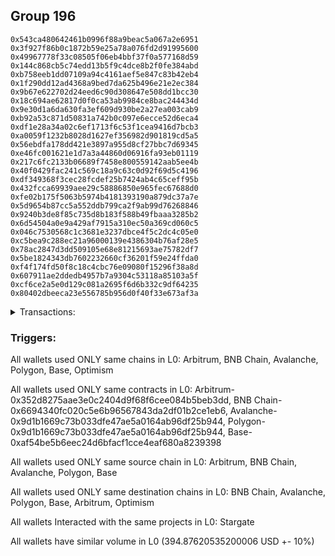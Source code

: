 ## Group 196

```0x20959270bf19924056c89d1e1428204678429519
0x543ca480642461b0996f88a9beac5a067a2e6951
0x3f927f86b0c1872b59e25a78a076fd2d91995600
0x49967778f33c08505f06eb4bbf37f0a577168d59
0x144c868cb5c74edd13b5f9c4dce8b2f0fe384abd
0xb758eeb1dd07109a94c4161aef5e847c83b42eb4
0x1f290dd12ad4368a9bed7da625b496e21e2ec384
0x9b67e622702d24eed6c90d308647e508dd1bcc30
0x18c694ae62817d0f0ca53ab9984ce8bac244434d
0x9e30d1a6da630fa3ef609d930be2a27ea003cab9
0xb92a53c871d50831a742b0c097e6ecce52d6eca4
0xdf1e28a34a02c6ef1713f6c53f1cea9416d7bcb3
0xa0059f1232b8028d1627ef356982d901819cd5a5
0x56ebdfa178dd421e3897a955d8cf27bbc7d69345
0xe46fc001621e1d7a3a44860d06916fa93eb01119
0x217c6fc2133b06689f7458e800559142aab5ee4b
0x40f0429fac241c569c18a9c63c0d92f69d5c4196
0xdf349368f3cec28fcdef25b7424ab4c65ceff95b
0x432fcca69939aee29c58886850e965fec67688d0
0xfe02b175f5063b5974b4181393190a879dc37a7e
0x5d9654b87cc5a552ddb799ca2f9ab99d76268846
0x9240b3de8f85c735d8b183f588b49fbaaa3285b2
0x6d54504a0e9a429af7915a310ec50a369cd060c5
0x046c7530568c1c3681e3237dbce4f5c2dc4c05e0
0xc5bea9c288ec21a96000139e4386304b76af28e5
0x78ac2847d3dd509105e68e81215693ae75782df7
0x5be1824343db7602232660cf36201f59e24ffda0
0xf4f174fd50f8c18c4cbc76e09080f15296f38a8d
0x607911ae2ddedb4957b7a9304c53118a85103a5f
0xcf6ce2a5e0d129c081a2695f6d6b332c9df64235
0x80402dbeeca23e556785b956d0f40f33e673af3a
```
<details>
<summary>Transactions:</summary>

Hashes: 

Wallet: 0x20959270bf19924056c89d1e1428204678429519

       Hash: 0x45e07bdca6c94c08bd2a24b1b9b46ef0313ab8a25df427a1ccbaefadfddc058b
         - source chain: Arbitrum
         - destination chain: BNB Chain
         - project: Stargate
         - contract: 0x352d8275aae3e0c2404d9f68f6cee084b5beb3dd
         - value USD: 66.677303016
       Hash: 0x7dea894ec92045a6f2e52605513b29a4fbbdb0556f3fd58ff933a1c52015e3d8
         - source chain: BNB Chain
         - destination chain: Avalanche
         - project: Stargate
         - contract: 0x6694340fc020c5e6b96567843da2df01b2ce1eb6
         - value USD: 64.27134703
       Hash: 0x312ca8b2d21ecb3bbb4511e415d0a238d57f06d7f6033922b9b97dbb483cd818
         - source chain: Avalanche
         - destination chain: Polygon
         - project: Stargate
         - contract: 0x9d1b1669c73b033dfe47ae5a0164ab96df25b944
         - value USD: 62.570479688
       Hash: 0x59f751c3081bb8d230c34647581d620568555f6fc0c709508ec6885d0fd39d17
         - source chain: Polygon
         - destination chain: Base
         - project: Stargate
         - contract: 0x9d1b1669c73b033dfe47ae5a0164ab96df25b944
         - value USD: 61.832329717
       Hash: 0xa11a3f313c150d797df4737e99a83dd3720ca6a2f8e4d59401c4e9ca794a0c53
         - source chain: Base
         - destination chain: Arbitrum
         - project: Stargate
         - contract: 0xaf54be5b6eec24d6bfacf1cce4eaf680a8239398
         - value USD: 69.770819465
       Hash: 0xb1440bcc35ab90ae8358f2aa52acaa568e7962cbd06ccb7503a6cedfecc205d9
         - source chain: Arbitrum
         - destination chain: Optimism
         - project: Stargate
         - contract: 0x352d8275aae3e0c2404d9f68f6cee084b5beb3dd
         - value USD: 69.753926436
Wallet: 0x543ca480642461b0996f88a9beac5a067a2e6951

       Hash:0xecf0bc674bef3a7d1cf47126bc2e36ba6c1147a5da9ebd8bdb12c355eb4b350f
         - source chain: Arbitrum
         - destination chain: BNB Chain
         - project: Stargate
         - contract: 0x352d8275aae3e0c2404d9f68f6cee084b5beb3dd
         - value USD: 67.024874337
       Hash:0xc20cffbd2170a9fff1ab043f33cb331279a17e5aa33320db7da8ea593f23d9b8
         - source chain: BNB Chain
         - destination chain: Avalanche
         - project: Stargate
         - contract: 0x6694340fc020c5e6b96567843da2df01b2ce1eb6
         - value USD: 64.582031751
       Hash:0x2a04f9c414a007d9134a760be515100e0c848acd2e5566a7df34bd3bc4d25256
         - source chain: Avalanche
         - destination chain: Polygon
         - project: Stargate
         - contract: 0x9d1b1669c73b033dfe47ae5a0164ab96df25b944
         - value USD: 62.952369825
       Hash:0xcb1dc94939da28024613dae8202450dfabc793bce23920b6f1e08fd1f768483e
         - source chain: Polygon
         - destination chain: Base
         - project: Stargate
         - contract: 0x9d1b1669c73b033dfe47ae5a0164ab96df25b944
         - value USD: 61.992284411
       Hash:0xc6f2b16f697e7e355e9719b6ac581c49b70e7f1d751da7dc3f312899f406e810
         - source chain: Base
         - destination chain: Arbitrum
         - project: Stargate
         - contract: 0xaf54be5b6eec24d6bfacf1cce4eaf680a8239398
         - value USD: 67.339226751
       Hash:0x94165d79d1e2a6573d65b4bc48b17bd77188caac935004f63ed509a0b87cb749
         - source chain: Arbitrum
         - destination chain: Optimism
         - project: Stargate
         - contract: 0x352d8275aae3e0c2404d9f68f6cee084b5beb3dd
         - value USD: 67.762598411
Wallet: 0x3f927f86b0c1872b59e25a78a076fd2d91995600

       Hash:0x729a6690497c0fe3a2be8f2567c58514be8182a270a8971b474a622c33761d96
         - source chain: Arbitrum
         - destination chain: BNB Chain
         - project: Stargate
         - contract: 0x352d8275aae3e0c2404d9f68f6cee084b5beb3dd
         - value USD: 65.611904817
       Hash:0x6891c45a78ae7ed3631e678dba33d4b99e7cfc68874ef3a82c1ebe733aa657ff
         - source chain: BNB Chain
         - destination chain: Avalanche
         - project: Stargate
         - contract: 0x6694340fc020c5e6b96567843da2df01b2ce1eb6
         - value USD: 63.062765751
       Hash:0x9a3bc5f38fc8d004935efe264b0e0d6673cdfe3be1651e54749bde5763d18ab1
         - source chain: Avalanche
         - destination chain: Polygon
         - project: Stargate
         - contract: 0x9d1b1669c73b033dfe47ae5a0164ab96df25b944
         - value USD: 61.301546471
       Hash:0x5d99befdca7fb0001a96f0ab54562cd6a34df1e46b2849bd486daca842a3c397
         - source chain: Polygon
         - destination chain: Base
         - project: Stargate
         - contract: 0x9d1b1669c73b033dfe47ae5a0164ab96df25b944
         - value USD: 60.382529469
       Hash:0x8ff181e789244dab64e9714f66c28e80fc778f6417f66bc6d44229a20e227f6b
         - source chain: Base
         - destination chain: Arbitrum
         - project: Stargate
         - contract: 0xaf54be5b6eec24d6bfacf1cce4eaf680a8239398
         - value USD: 70.31306112
       Hash:0xf2ef5073343ac47b5f7e9e748bc1b56178149952a3187a6b51861c1800191e4b
         - source chain: Arbitrum
         - destination chain: Optimism
         - project: Stargate
         - contract: 0x352d8275aae3e0c2404d9f68f6cee084b5beb3dd
         - value USD: 70.565698482
Wallet: 0x49967778f33c08505f06eb4bbf37f0a577168d59

       Hash:0xcf31887bb0e339a0be3a7b09d8837a33cbd132f8f2255230510a4b38fc5533de
         - source chain: Arbitrum
         - destination chain: BNB Chain
         - project: Stargate
         - contract: 0x352d8275aae3e0c2404d9f68f6cee084b5beb3dd
         - value USD: 64.430267908
       Hash:0x643773d62c04b24e86fe40d7cd71c2818332e54b0e271025cf4a999e87fb8603
         - source chain: BNB Chain
         - destination chain: Avalanche
         - project: Stargate
         - contract: 0x6694340fc020c5e6b96567843da2df01b2ce1eb6
         - value USD: 61.983396926
       Hash:0x5874a53364883739c67116e51054886c7168f656218bae36cdf019aedf733e60
         - source chain: Avalanche
         - destination chain: Polygon
         - project: Stargate
         - contract: 0x9d1b1669c73b033dfe47ae5a0164ab96df25b944
         - value USD: 60.275046635
       Hash:0x70186788cb581b91f69856c387bd84b4269887810cb1bcccf91a229b34ebae3e
         - source chain: Polygon
         - destination chain: Base
         - project: Stargate
         - contract: 0x9d1b1669c73b033dfe47ae5a0164ab96df25b944
         - value USD: 59.337321918
       Hash:0x7a36e6c7aae22372ed4f43c71a8fee4c20929a307dc53fe24cbf9c9399a8c368
         - source chain: Base
         - destination chain: Arbitrum
         - project: Stargate
         - contract: 0xaf54be5b6eec24d6bfacf1cce4eaf680a8239398
         - value USD: 64.466003075
       Hash:0x9f509b4069e26248b60fbaf1c17b07ae1b7d06e42850a949de5f535655c91a6c
         - source chain: Arbitrum
         - destination chain: Optimism
         - project: Stargate
         - contract: 0x352d8275aae3e0c2404d9f68f6cee084b5beb3dd
         - value USD: 64.451360624
Wallet: 0x144c868cb5c74edd13b5f9c4dce8b2f0fe384abd

       Hash:0x678bfe3f884171fb1957f3a6cf40f05b07e076d16b2a07867dda0050884c8509
         - source chain: Arbitrum
         - destination chain: BNB Chain
         - project: Stargate
         - contract: 0x352d8275aae3e0c2404d9f68f6cee084b5beb3dd
         - value USD: 68.060166532
       Hash:0xb9d8e66ca71c89e3f168618b27d3dd0516dae644b6740c7033601cef715f75ad
         - source chain: BNB Chain
         - destination chain: Avalanche
         - project: Stargate
         - contract: 0x6694340fc020c5e6b96567843da2df01b2ce1eb6
         - value USD: 65.566611828
       Hash:0xe47c7e0a1cda2885c2f97ddc1ca2f10a6ed16db433eaa0881f2d68afed24b8a6
         - source chain: Avalanche
         - destination chain: Polygon
         - project: Stargate
         - contract: 0x9d1b1669c73b033dfe47ae5a0164ab96df25b944
         - value USD: 63.993203964
       Hash:0xf41b5c7fed54647abf678f55fc28ca899da86fdd4f1c92a585c904e765a3c0f3
         - source chain: Polygon
         - destination chain: Base
         - project: Stargate
         - contract: 0x9d1b1669c73b033dfe47ae5a0164ab96df25b944
         - value USD: 63.04379058
       Hash:0x276e69680fccd23b1153ad8c5a907a68a6eb7680c5c49f92dee1c8f1074542f7
         - source chain: Base
         - destination chain: Arbitrum
         - project: Stargate
         - contract: 0xaf54be5b6eec24d6bfacf1cce4eaf680a8239398
         - value USD: 71.476365969
       Hash:0x00a66ef6532fca444a6c0f7a06ba4a8b997bfdc4b95089f204afca768b70532c
         - source chain: Arbitrum
         - destination chain: Optimism
         - project: Stargate
         - contract: 0x352d8275aae3e0c2404d9f68f6cee084b5beb3dd
         - value USD: 71.793806737
Wallet: 0xb758eeb1dd07109a94c4161aef5e847c83b42eb4

       Hash:0xe8e84a0982bf86722b6dc81812ecf5be24d218788ec4a8d26ab2a0f75bbd7a7b
         - source chain: Arbitrum
         - destination chain: BNB Chain
         - project: Stargate
         - contract: 0x352d8275aae3e0c2404d9f68f6cee084b5beb3dd
         - value USD: 64.849226382
       Hash:0x89186f998230545a08a8ee99ef5e876ff5ae098a6f116e5a9ce5d3e1e09141b6
         - source chain: BNB Chain
         - destination chain: Avalanche
         - project: Stargate
         - contract: 0x6694340fc020c5e6b96567843da2df01b2ce1eb6
         - value USD: 62.317630024
       Hash:0x3b825d6024d736746381264cb7a556b70457d374644cdc9356b4a6f09a9e2fcc
         - source chain: Avalanche
         - destination chain: Polygon
         - project: Stargate
         - contract: 0x9d1b1669c73b033dfe47ae5a0164ab96df25b944
         - value USD: 60.816952661
       Hash:0x1ca2beb79b8efd08cf08dae56b4a4fef0b65b022d62ea5a5081facf2cd7a81c2
         - source chain: Polygon
         - destination chain: Base
         - project: Stargate
         - contract: 0x9d1b1669c73b033dfe47ae5a0164ab96df25b944
         - value USD: 59.817398021
       Hash:0xb9d03bf7550931d9d06d235cce3ff15a787d5e3a77662dc60e7356e92d026da9
         - source chain: Base
         - destination chain: Arbitrum
         - project: Stargate
         - contract: 0xaf54be5b6eec24d6bfacf1cce4eaf680a8239398
         - value USD: 70.462515679
       Hash:0x4797da79ee0328a209dc06a7548b256eb44aef49a6a86b8c606d514d60ccd88e
         - source chain: Arbitrum
         - destination chain: Optimism
         - project: Stargate
         - contract: 0x352d8275aae3e0c2404d9f68f6cee084b5beb3dd
         - value USD: 70.571915198
Wallet: 0x1f290dd12ad4368a9bed7da625b496e21e2ec384

       Hash:0x51efd0c7ded9fe4f4d37205ecd62ecf89042169b1c5a814f38071582ce48f77d
         - source chain: Arbitrum
         - destination chain: BNB Chain
         - project: Stargate
         - contract: 0x352d8275aae3e0c2404d9f68f6cee084b5beb3dd
         - value USD: 67.394112063
       Hash:0xc773935b384e297a0ac3c897bffd3c2b14a0f1e582d7eb3cb58764f1dfbe7b42
         - source chain: BNB Chain
         - destination chain: Avalanche
         - project: Stargate
         - contract: 0x6694340fc020c5e6b96567843da2df01b2ce1eb6
         - value USD: 64.865180506
       Hash:0xe8068ea437e62cbece8227eec573c757295937274b73bbeebb787985a71e67a9
         - source chain: Avalanche
         - destination chain: Polygon
         - project: Stargate
         - contract: 0x9d1b1669c73b033dfe47ae5a0164ab96df25b944
         - value USD: 63.39628629
       Hash:0x11eb17a79e1a1f96f8ced976394db7c9827c7a38bfbcfe1f057cdaee0547ddf6
         - source chain: Polygon
         - destination chain: Base
         - project: Stargate
         - contract: 0x9d1b1669c73b033dfe47ae5a0164ab96df25b944
         - value USD: 62.372446711
       Hash:0x3d3dce23e4c6a676037191e787653bccf21b41ea023087b4452f5add1d2c7d18
         - source chain: Base
         - destination chain: Arbitrum
         - project: Stargate
         - contract: 0xaf54be5b6eec24d6bfacf1cce4eaf680a8239398
         - value USD: 64.05265483
       Hash:0x251cb2331216f6bc5e228550a7cd322c2aa5113012ff3babf5c7ffd548667893
         - source chain: Arbitrum
         - destination chain: Optimism
         - project: Stargate
         - contract: 0x352d8275aae3e0c2404d9f68f6cee084b5beb3dd
         - value USD: 63.935350666
Wallet: 0x9b67e622702d24eed6c90d308647e508dd1bcc30

       Hash:0x15820893216e22cd23f001373fa8044897840bfa11fb82255f1f13935d58a9c3
         - source chain: Arbitrum
         - destination chain: BNB Chain
         - project: Stargate
         - contract: 0x352d8275aae3e0c2404d9f68f6cee084b5beb3dd
         - value USD: 65.130319735
       Hash:0x732c54825e5afcbc2384967349682adb90104cb47d412bb7c29b5e7ce55d11b0
         - source chain: BNB Chain
         - destination chain: Avalanche
         - project: Stargate
         - contract: 0x6694340fc020c5e6b96567843da2df01b2ce1eb6
         - value USD: 62.644312115
       Hash:0xb339943f72132450e09c1a394fa16b3f7e4e0c2ae95552b9f520c2c9e5cee267
         - source chain: Avalanche
         - destination chain: Polygon
         - project: Stargate
         - contract: 0x9d1b1669c73b033dfe47ae5a0164ab96df25b944
         - value USD: 60.896196749
       Hash:0xd8980a4c3b2ac162e0cb098d1d5d07bdd470127dd22c88cef4494f892f1a8ab3
         - source chain: Polygon
         - destination chain: Base
         - project: Stargate
         - contract: 0x9d1b1669c73b033dfe47ae5a0164ab96df25b944
         - value USD: 59.911287233
       Hash:0xac281ebbb588f3a55484a1d80c06e0f55aed638dcca7c677e73d3aa99771b9b2
         - source chain: Base
         - destination chain: Arbitrum
         - project: Stargate
         - contract: 0xaf54be5b6eec24d6bfacf1cce4eaf680a8239398
         - value USD: 71.575520008
       Hash:0xf1e342136cde0e4146d6d350934e172025a0e30396a5e3bd15835de0d505197f
         - source chain: Arbitrum
         - destination chain: Optimism
         - project: Stargate
         - contract: 0x352d8275aae3e0c2404d9f68f6cee084b5beb3dd
         - value USD: 71.348764154
Wallet: 0x18c694ae62817d0f0ca53ab9984ce8bac244434d

       Hash:0xb13599dbfa173ba3f5a216c2d2743475dd7d5f40642c88a9afe1449641c26f77
         - source chain: Arbitrum
         - destination chain: BNB Chain
         - project: Stargate
         - contract: 0x352d8275aae3e0c2404d9f68f6cee084b5beb3dd
         - value USD: 64.640968942
       Hash:0xe85c318151af6ee067a687dbc6f7d566c6f11814773c68ee4a03f9d46f1fcf3b
         - source chain: BNB Chain
         - destination chain: Avalanche
         - project: Stargate
         - contract: 0x6694340fc020c5e6b96567843da2df01b2ce1eb6
         - value USD: 62.113717823
       Hash:0x240d54df172eeb5c50fe8c73072b807c1c84047190e9f93c39ff2d3809132cff
         - source chain: Avalanche
         - destination chain: Polygon
         - project: Stargate
         - contract: 0x9d1b1669c73b033dfe47ae5a0164ab96df25b944
         - value USD: 60.419155517
       Hash:0xb12344c376b42ea52125908c7b37c84d4a58e892e9f6645b566151c78aa614af
         - source chain: Polygon
         - destination chain: Base
         - project: Stargate
         - contract: 0x9d1b1669c73b033dfe47ae5a0164ab96df25b944
         - value USD: 59.453239291
       Hash:0x8336d0747aa5b5afd1dda998e084350b6cf98d83da0efdde9fa3abd8ab7c86a5
         - source chain: Base
         - destination chain: Arbitrum
         - project: Stargate
         - contract: 0xaf54be5b6eec24d6bfacf1cce4eaf680a8239398
         - value USD: 70.714662013
       Hash:0x93c4d99dfcc17c2425501866a44aae60a89f688893ecd7f7d8120a422e94e19d
         - source chain: Arbitrum
         - destination chain: Optimism
         - project: Stargate
         - contract: 0x352d8275aae3e0c2404d9f68f6cee084b5beb3dd
         - value USD: 70.870985867
Wallet: 0x9e30d1a6da630fa3ef609d930be2a27ea003cab9

       Hash:0xc7012d4f85ad9307a59320e142bdede91c971fbce1de4f6566b2de864ae7deb3
         - source chain: Arbitrum
         - destination chain: BNB Chain
         - project: Stargate
         - contract: 0x352d8275aae3e0c2404d9f68f6cee084b5beb3dd
         - value USD: 66.760223255
       Hash:0xe6898927dbcabbe16b22b37cde03c590200b837d9e96890c09bf2f97e8bddf47
         - source chain: BNB Chain
         - destination chain: Avalanche
         - project: Stargate
         - contract: 0x6694340fc020c5e6b96567843da2df01b2ce1eb6
         - value USD: 64.232070389
       Hash:0x5cc405ccab14b96af324aec350a882c405427325cfe9c06153918d65c83dea36
         - source chain: Avalanche
         - destination chain: Polygon
         - project: Stargate
         - contract: 0x9d1b1669c73b033dfe47ae5a0164ab96df25b944
         - value USD: 62.470911424
       Hash:0xe3a95fcb4a8043d71c74d46f7c2661bc354861d6d643338daf6f4a81406950a9
         - source chain: Polygon
         - destination chain: Base
         - project: Stargate
         - contract: 0x9d1b1669c73b033dfe47ae5a0164ab96df25b944
         - value USD: 61.528678924
       Hash:0xbd21428cac4e9907d61b0d923d2eece431af3c0935d19095ae55cae49c4b6f41
         - source chain: Base
         - destination chain: Arbitrum
         - project: Stargate
         - contract: 0xaf54be5b6eec24d6bfacf1cce4eaf680a8239398
         - value USD: 70.770923175
       Hash:0xf76c0b4796096dd99fce0fa3ba908e41794128191e878cba54624ece065a0331
         - source chain: Arbitrum
         - destination chain: Optimism
         - project: Stargate
         - contract: 0x352d8275aae3e0c2404d9f68f6cee084b5beb3dd
         - value USD: 70.878246337
Wallet: 0xb92a53c871d50831a742b0c097e6ecce52d6eca4

       Hash:0xfdffbd8903828b0fde76194df76e213253ad542841d60a532a43e95f1456975e
         - source chain: Arbitrum
         - destination chain: BNB Chain
         - project: Stargate
         - contract: 0x352d8275aae3e0c2404d9f68f6cee084b5beb3dd
         - value USD: 66.483692145
       Hash:0x47a716f75d3a736436c95ddd02a83eb83e05de6cc62a22fdbcf80896009f9224
         - source chain: BNB Chain
         - destination chain: Avalanche
         - project: Stargate
         - contract: 0x6694340fc020c5e6b96567843da2df01b2ce1eb6
         - value USD: 63.884248881
       Hash:0x4eedeb43a11c82aef1426b8b967835ace9aa36330d44390a89767db73bd11fe2
         - source chain: Avalanche
         - destination chain: Polygon
         - project: Stargate
         - contract: 0x9d1b1669c73b033dfe47ae5a0164ab96df25b944
         - value USD: 62.134329761
       Hash:0xc940390951a1590770927d9e1cb6a007920f533f9bc6430bfc9975316be33bf2
         - source chain: Polygon
         - destination chain: Base
         - project: Stargate
         - contract: 0x9d1b1669c73b033dfe47ae5a0164ab96df25b944
         - value USD: 61.170710802
       Hash:0xb93ccf7047bfe1154a6385b2fe75138d8f73e9e385a3aba9306eea759de22c4f
         - source chain: Base
         - destination chain: Arbitrum
         - project: Stargate
         - contract: 0xaf54be5b6eec24d6bfacf1cce4eaf680a8239398
         - value USD: 67.022208604
       Hash:0xed659442790934678a84103ac06e6aa2fbd40536ce914945af78abd202e1b83d
         - source chain: Arbitrum
         - destination chain: Optimism
         - project: Stargate
         - contract: 0x352d8275aae3e0c2404d9f68f6cee084b5beb3dd
         - value USD: 66.858275293
Wallet: 0xdf1e28a34a02c6ef1713f6c53f1cea9416d7bcb3

       Hash:0x19e5962063286e345fe75eb1d775d3c311907e443257c6d0a53cf75d7c842ff8
         - source chain: Arbitrum
         - destination chain: BNB Chain
         - project: Stargate
         - contract: 0x352d8275aae3e0c2404d9f68f6cee084b5beb3dd
         - value USD: 66.842532596
       Hash:0x49dd82086cbc5f5bb4846840d29d62add418b958b00510e849d10aa591d6da41
         - source chain: BNB Chain
         - destination chain: Avalanche
         - project: Stargate
         - contract: 0x6694340fc020c5e6b96567843da2df01b2ce1eb6
         - value USD: 64.279025088
       Hash:0xeafb3166d46048ba93b3dbda728429b087bc4c2f503f172e706ef451c3560036
         - source chain: Avalanche
         - destination chain: Polygon
         - project: Stargate
         - contract: 0x9d1b1669c73b033dfe47ae5a0164ab96df25b944
         - value USD: 62.464808573
       Hash:0xed5a2482cdfcd867a60ad284d5df8c51f27478106b6047b619f5e2fbfb8212b8
         - source chain: Polygon
         - destination chain: Base
         - project: Stargate
         - contract: 0x9d1b1669c73b033dfe47ae5a0164ab96df25b944
         - value USD: 61.547970817
       Hash:0x3d2cd14eddf0664b6a8bfeeb73270179eef354f451b385b1ed4a352931b73d0e
         - source chain: Base
         - destination chain: Arbitrum
         - project: Stargate
         - contract: 0xaf54be5b6eec24d6bfacf1cce4eaf680a8239398
         - value USD: 68.703363154
       Hash:0xd022aaf38e34f2d00ab036d9b250930dd47fc32ea79eb1d22de09055c9b4c6e5
         - source chain: Arbitrum
         - destination chain: Optimism
         - project: Stargate
         - contract: 0x352d8275aae3e0c2404d9f68f6cee084b5beb3dd
         - value USD: 68.739671545
Wallet: 0xa0059f1232b8028d1627ef356982d901819cd5a5

       Hash:0xa9aba8e594c018d20022376593c13672c36d6ed770739a0a4a968c5e6a961495
         - source chain: Arbitrum
         - destination chain: BNB Chain
         - project: Stargate
         - contract: 0x352d8275aae3e0c2404d9f68f6cee084b5beb3dd
         - value USD: 66.298646853
       Hash:0xcd6a5eeeaa04f30d7c8a618c720691398a0ace005a7a09305305ce8797e6b35c
         - source chain: BNB Chain
         - destination chain: Avalanche
         - project: Stargate
         - contract: 0x6694340fc020c5e6b96567843da2df01b2ce1eb6
         - value USD: 63.762476389
       Hash:0x554a1f94354ffc95bf2a1153db89bd2878ddf626f8c803a6a6c2fc1d86ea166f
         - source chain: Avalanche
         - destination chain: Polygon
         - project: Stargate
         - contract: 0x9d1b1669c73b033dfe47ae5a0164ab96df25b944
         - value USD: 62.451625053
       Hash:0x3e9f63a52020c00745e841c8a0ae059335f8f8b6e08b00a19ad0672e50b4c82b
         - source chain: Polygon
         - destination chain: Base
         - project: Stargate
         - contract: 0x9d1b1669c73b033dfe47ae5a0164ab96df25b944
         - value USD: 61.518585934
       Hash:0x847bb69d17b218c344114e9be7bd56e31ba82ac521c96d70ad0ab96f33a41c08
         - source chain: Base
         - destination chain: Arbitrum
         - project: Stargate
         - contract: 0xaf54be5b6eec24d6bfacf1cce4eaf680a8239398
         - value USD: 72.861196625
       Hash:0xb4fba894f32cf6993dea53f3ffbad2ae7cb0e173e07ebc2d4a57373bbc3ba1a3
         - source chain: Arbitrum
         - destination chain: Optimism
         - project: Stargate
         - contract: 0x352d8275aae3e0c2404d9f68f6cee084b5beb3dd
         - value USD: 73.10366586
Wallet: 0x56ebdfa178dd421e3897a955d8cf27bbc7d69345

       Hash:0x2556c1565052ccf77c75121b287260e9f2c68c879d62511b6b70fa24b84c37dc
         - source chain: Arbitrum
         - destination chain: BNB Chain
         - project: Stargate
         - contract: 0x352d8275aae3e0c2404d9f68f6cee084b5beb3dd
         - value USD: 62.718748931
       Hash:0x23560c93a434dd3c32516b2cf98bf03605880e947e58293d9932ee2a6a893494
         - source chain: BNB Chain
         - destination chain: Avalanche
         - project: Stargate
         - contract: 0x6694340fc020c5e6b96567843da2df01b2ce1eb6
         - value USD: 60.338722987
       Hash:0x37e68b9639795e5c995c7266f27e02ed8bf4b5b6c5bec245dac74ed3b828d221
         - source chain: Avalanche
         - destination chain: Polygon
         - project: Stargate
         - contract: 0x9d1b1669c73b033dfe47ae5a0164ab96df25b944
         - value USD: 58.397966858
       Hash:0x8493a3e84cf9c785ed28fa1d3a3725f808852238771f277cab2f7f4b882f2a3e
         - source chain: Polygon
         - destination chain: Base
         - project: Stargate
         - contract: 0x9d1b1669c73b033dfe47ae5a0164ab96df25b944
         - value USD: 57.461796899
       Hash:0xdebaff523c785d7737556038c941de67e64e549014def418d8df3d7f8d4aa672
         - source chain: Base
         - destination chain: Arbitrum
         - project: Stargate
         - contract: 0xaf54be5b6eec24d6bfacf1cce4eaf680a8239398
         - value USD: 64.203746753
       Hash:0xfd954c83b269dbc92c90533e418664c9634906d5d415aa954b97732d5450b2e9
         - source chain: Arbitrum
         - destination chain: Optimism
         - project: Stargate
         - contract: 0x352d8275aae3e0c2404d9f68f6cee084b5beb3dd
         - value USD: 64.152090788
Wallet: 0xe46fc001621e1d7a3a44860d06916fa93eb01119

       Hash:0xc0bd2bd4bc1ea620e4cad09090b4afec5c2c333adc82f2c41ae4f9342b770175
         - source chain: Arbitrum
         - destination chain: BNB Chain
         - project: Stargate
         - contract: 0x352d8275aae3e0c2404d9f68f6cee084b5beb3dd
         - value USD: 65.712994041
       Hash:0xc98c85d2b6a079e8574fd64d89d813ce4b0be1ecebc1fddbdbbab1c4415b7c0c
         - source chain: BNB Chain
         - destination chain: Avalanche
         - project: Stargate
         - contract: 0x6694340fc020c5e6b96567843da2df01b2ce1eb6
         - value USD: 63.310057227
       Hash:0xdd623c9afa435ec658acb39d8a51d3218580a95db75adbd78c87a5b846bd0e66
         - source chain: Avalanche
         - destination chain: Polygon
         - project: Stargate
         - contract: 0x9d1b1669c73b033dfe47ae5a0164ab96df25b944
         - value USD: 61.728137197
       Hash:0x5cbb47cc9879cd5b1c14cc5029c8100cd1fe1ae3473c1a63608ce1a375b4983a
         - source chain: Polygon
         - destination chain: Base
         - project: Stargate
         - contract: 0x9d1b1669c73b033dfe47ae5a0164ab96df25b944
         - value USD: 60.665967279
       Hash:0x22ea218df03c452f6619adf1261d43d1d51866820088870cf39bb961d3bd7056
         - source chain: Base
         - destination chain: Arbitrum
         - project: Stargate
         - contract: 0xaf54be5b6eec24d6bfacf1cce4eaf680a8239398
         - value USD: 71.593228245
       Hash:0x69d630357d50db6b8436be84a3a88f85beeae2a9e6f90249660d03c8047e79c7
         - source chain: Arbitrum
         - destination chain: Optimism
         - project: Stargate
         - contract: 0x352d8275aae3e0c2404d9f68f6cee084b5beb3dd
         - value USD: 71.830795648
Wallet: 0x217c6fc2133b06689f7458e800559142aab5ee4b

       Hash:0x8d15725f6b284f86370ad9265e3e24146d9761334b8a2c35c6dba160770ab8a0
         - source chain: Arbitrum
         - destination chain: BNB Chain
         - project: Stargate
         - contract: 0x352d8275aae3e0c2404d9f68f6cee084b5beb3dd
         - value USD: 62.533184725
       Hash:0x2d90ba5d3ab8768b0773f55c4743802141fc92907f35b65db3829ad81ccd1b72
         - source chain: BNB Chain
         - destination chain: Avalanche
         - project: Stargate
         - contract: 0x6694340fc020c5e6b96567843da2df01b2ce1eb6
         - value USD: 60.147156702
       Hash:0x9decea9a88cb68ae90ab05d94fefb8fce09af927e8558d11084029e0a44f066f
         - source chain: Avalanche
         - destination chain: Polygon
         - project: Stargate
         - contract: 0x9d1b1669c73b033dfe47ae5a0164ab96df25b944
         - value USD: 58.61886329
       Hash:0x8beecaffd063ade066171adbb187088061f455e1550de13d9fff78ff23f066bb
         - source chain: Polygon
         - destination chain: Base
         - project: Stargate
         - contract: 0x9d1b1669c73b033dfe47ae5a0164ab96df25b944
         - value USD: 57.533947979
       Hash:0x640c3a89d330d558240c8aaa9be13df503491fb7ad8745313b8c41961c9e9332
         - source chain: Base
         - destination chain: Arbitrum
         - project: Stargate
         - contract: 0xaf54be5b6eec24d6bfacf1cce4eaf680a8239398
         - value USD: 63.548114733
       Hash:0x259c009ad225c10a4eab692f6f8a77a803b8a962d10e245860ca29a3c92960da
         - source chain: Arbitrum
         - destination chain: Optimism
         - project: Stargate
         - contract: 0x352d8275aae3e0c2404d9f68f6cee084b5beb3dd
         - value USD: 63.821220047
Wallet: 0x40f0429fac241c569c18a9c63c0d92f69d5c4196

       Hash:0x3682c3fa73b1114372969883ffd7c930c71bfe9f369083819bf9e65b2f561eb9
         - source chain: Arbitrum
         - destination chain: BNB Chain
         - project: Stargate
         - contract: 0x352d8275aae3e0c2404d9f68f6cee084b5beb3dd
         - value USD: 66.06534257
       Hash:0x21927d53815016e8df1ae3a6d3992ad974e9275a2a5f6bc646bcc69ef0d2c2b9
         - source chain: BNB Chain
         - destination chain: Avalanche
         - project: Stargate
         - contract: 0x6694340fc020c5e6b96567843da2df01b2ce1eb6
         - value USD: 63.663239871
       Hash:0xe64a55c57f5ea30fe299ecc5dda5176eb63581e7a3a6b29cb567ccc9b1c7485c
         - source chain: Avalanche
         - destination chain: Polygon
         - project: Stargate
         - contract: 0x9d1b1669c73b033dfe47ae5a0164ab96df25b944
         - value USD: 61.99600779
       Hash:0x2833d04cf8dd1f843be8add2c91783c2d4449eb770150b3b5f6c75b7b84f060c
         - source chain: Polygon
         - destination chain: Base
         - project: Stargate
         - contract: 0x9d1b1669c73b033dfe47ae5a0164ab96df25b944
         - value USD: 60.911389358
       Hash:0xeb17d187573018f63ef42d03e0b3b8842e71ec406f693ac99a2d18c401f9db5a
         - source chain: Base
         - destination chain: Arbitrum
         - project: Stargate
         - contract: 0xaf54be5b6eec24d6bfacf1cce4eaf680a8239398
         - value USD: 68.491231898
       Hash:0x43bc97eea31e96161f998fb592915e0a0b9e139cdbe128b0ddd0479e1eb2e815
         - source chain: Arbitrum
         - destination chain: Optimism
         - project: Stargate
         - contract: 0x352d8275aae3e0c2404d9f68f6cee084b5beb3dd
         - value USD: 68.445771395
Wallet: 0xdf349368f3cec28fcdef25b7424ab4c65ceff95b

       Hash:0x374a5d7b8ba57985dc957d31b6b0fd1eda547898f0c991dbd8aa746ece2cf4bc
         - source chain: Arbitrum
         - destination chain: BNB Chain
         - project: Stargate
         - contract: 0x352d8275aae3e0c2404d9f68f6cee084b5beb3dd
         - value USD: 66.925914759
       Hash:0x43c0d9fe0c49d0e18580e7de8d77ffe9fc2c87a1782942a7b2f8b997ce27c2c5
         - source chain: BNB Chain
         - destination chain: Avalanche
         - project: Stargate
         - contract: 0x6694340fc020c5e6b96567843da2df01b2ce1eb6
         - value USD: 64.55069127
       Hash:0xec7dce257c780ee63016222b95ecf77e84b34f9e5a6b3a81d67e1970432f39c7
         - source chain: Avalanche
         - destination chain: Polygon
         - project: Stargate
         - contract: 0x9d1b1669c73b033dfe47ae5a0164ab96df25b944
         - value USD: 63.032185805
       Hash:0x7333b89794fcd2d958a29e0152f00f9aaf4612e66b4fb00174f15b222494d1f7
         - source chain: Polygon
         - destination chain: Base
         - project: Stargate
         - contract: 0x9d1b1669c73b033dfe47ae5a0164ab96df25b944
         - value USD: 61.988767066
       Hash:0xf5d46d7c48637f9d345671ebb43b30d356692a470c9f1ac0d114bf6081a43582
         - source chain: Base
         - destination chain: Arbitrum
         - project: Stargate
         - contract: 0xaf54be5b6eec24d6bfacf1cce4eaf680a8239398
         - value USD: 67.493754686
       Hash:0x90704a725853aebe3d57abec0360c846730941d3a780ecfe779bf047891ea6a8
         - source chain: Arbitrum
         - destination chain: Optimism
         - project: Stargate
         - contract: 0x352d8275aae3e0c2404d9f68f6cee084b5beb3dd
         - value USD: 68.001248618
Wallet: 0x432fcca69939aee29c58886850e965fec67688d0

       Hash:0x220a2eb34ecdaa685d9659c2290445163b33f8e8e927acadb170c051baae0f13
         - source chain: Arbitrum
         - destination chain: BNB Chain
         - project: Stargate
         - contract: 0x352d8275aae3e0c2404d9f68f6cee084b5beb3dd
         - value USD: 68.425408921
       Hash:0x0129c4d4af60e55cbfe32245e6e46bfda302402b910a113371d99b6671575713
         - source chain: BNB Chain
         - destination chain: Avalanche
         - project: Stargate
         - contract: 0x6694340fc020c5e6b96567843da2df01b2ce1eb6
         - value USD: 65.913816092
       Hash:0x7162c99c499e024816d11da4316575b3b1272bdf9ca2f96a4d22cdaacf57cc44
         - source chain: Avalanche
         - destination chain: Polygon
         - project: Stargate
         - contract: 0x9d1b1669c73b033dfe47ae5a0164ab96df25b944
         - value USD: 64.255950521
       Hash:0x6b201bb1ad56b6824143cb0ea95dd42d84026d0d733236be547601bc5b571ad0
         - source chain: Polygon
         - destination chain: Base
         - project: Stargate
         - contract: 0x9d1b1669c73b033dfe47ae5a0164ab96df25b944
         - value USD: 63.128563898
       Hash:0x1ecbb006d88049ad9146d6265e3f572cfa0e1e97a7b04636852d0ee78cf84c6d
         - source chain: Base
         - destination chain: Arbitrum
         - project: Stargate
         - contract: 0xaf54be5b6eec24d6bfacf1cce4eaf680a8239398
         - value USD: 65.630244512
       Hash:0x945279f97ebfaed5c5f39b43804a7d415c7d02827e98139d2c9d1a086665fcf0
         - source chain: Arbitrum
         - destination chain: Optimism
         - project: Stargate
         - contract: 0x352d8275aae3e0c2404d9f68f6cee084b5beb3dd
         - value USD: 65.487332685
Wallet: 0xfe02b175f5063b5974b4181393190a879dc37a7e

       Hash:0xb398179bbc82873583944b9b17fe54c4ed7454a5672a95e121f14ec5276d7e53
         - source chain: Arbitrum
         - destination chain: BNB Chain
         - project: Stargate
         - contract: 0x352d8275aae3e0c2404d9f68f6cee084b5beb3dd
         - value USD: 63.611981701
       Hash:0xc674c71f93c28083e3c5231c3f55112027dae9ae8e1ddcfc07201401bfc9761e
         - source chain: BNB Chain
         - destination chain: Avalanche
         - project: Stargate
         - contract: 0x6694340fc020c5e6b96567843da2df01b2ce1eb6
         - value USD: 61.105429304
       Hash:0xae6c0e54dff2529d160d3edd8b1725538834d6dca9aab20175207c6ecba9407e
         - source chain: Avalanche
         - destination chain: Polygon
         - project: Stargate
         - contract: 0x9d1b1669c73b033dfe47ae5a0164ab96df25b944
         - value USD: 59.490457276
       Hash:0x57eb5b0f35370bd88ff9b506e80fa2339ea8888af6c5257778d5eddbabae007d
         - source chain: Polygon
         - destination chain: Base
         - project: Stargate
         - contract: 0x9d1b1669c73b033dfe47ae5a0164ab96df25b944
         - value USD: 58.335077582
       Hash:0x337b7743f613efd8d03da6c36ab26fca8325d91a4ccfea5662ee5249650faa3d
         - source chain: Base
         - destination chain: Arbitrum
         - project: Stargate
         - contract: 0xaf54be5b6eec24d6bfacf1cce4eaf680a8239398
         - value USD: 63.718625178
       Hash:0x9f0fa72c49afcbd122d09172f89d4ec906e380afef0385a861294711edfa0e39
         - source chain: Arbitrum
         - destination chain: Optimism
         - project: Stargate
         - contract: 0x352d8275aae3e0c2404d9f68f6cee084b5beb3dd
         - value USD: 63.866457363
Wallet: 0x5d9654b87cc5a552ddb799ca2f9ab99d76268846

       Hash:0x5d9d781fe187ba61552a9b01578f628624cddd627ef1414a5efb77b294140f1d
         - source chain: Arbitrum
         - destination chain: BNB Chain
         - project: Stargate
         - contract: 0x352d8275aae3e0c2404d9f68f6cee084b5beb3dd
         - value USD: 64.934703197
       Hash:0x462736fc23ee6b5f124074f2d4b25ab3fc61af3f5a8a0800dd6f10264b9f95f1
         - source chain: BNB Chain
         - destination chain: Avalanche
         - project: Stargate
         - contract: 0x6694340fc020c5e6b96567843da2df01b2ce1eb6
         - value USD: 62.464740606
       Hash:0x0a198433b8225f50b9819de5fa81eae1a59c5e20230a6c922bc6524f2a55d3dd
         - source chain: Avalanche
         - destination chain: Polygon
         - project: Stargate
         - contract: 0x9d1b1669c73b033dfe47ae5a0164ab96df25b944
         - value USD: 60.925342264
       Hash:0xe0c372252dd8f2c002111b12395fe6e9d0801106b2f0b346a5a379973ecf6c56
         - source chain: Polygon
         - destination chain: Base
         - project: Stargate
         - contract: 0x9d1b1669c73b033dfe47ae5a0164ab96df25b944
         - value USD: 59.793661692
       Hash:0x114a572d508d48bda97527f3c6eb6da4c0c56a5d220e167bdba7dae755992f49
         - source chain: Base
         - destination chain: Arbitrum
         - project: Stargate
         - contract: 0xaf54be5b6eec24d6bfacf1cce4eaf680a8239398
         - value USD: 69.801126866
       Hash:0xa23cb6c8781e50537f924957f373957691a3b7629e883418fa8c126f5b8db0eb
         - source chain: Arbitrum
         - destination chain: Optimism
         - project: Stargate
         - contract: 0x352d8275aae3e0c2404d9f68f6cee084b5beb3dd
         - value USD: 69.978845542
Wallet: 0x9240b3de8f85c735d8b183f588b49fbaaa3285b2

       Hash:0xc8cc8d6f7547b83a685ed297ff9c066e953e5148d09c5e34dd2ee5f6d3accca0
         - source chain: Arbitrum
         - destination chain: BNB Chain
         - project: Stargate
         - contract: 0x352d8275aae3e0c2404d9f68f6cee084b5beb3dd
         - value USD: 67.164846109
       Hash:0x75767d19dd439ad3813b64acaead5a98d6e8d24fa211f55bf1069ec60460c2a2
         - source chain: BNB Chain
         - destination chain: Avalanche
         - project: Stargate
         - contract: 0x6694340fc020c5e6b96567843da2df01b2ce1eb6
         - value USD: 64.596069341
       Hash:0x28bec038bf3ff131bd22e9487ef8ad0e8d521054b4d325a67b0f8380c8861825
         - source chain: Avalanche
         - destination chain: Polygon
         - project: Stargate
         - contract: 0x9d1b1669c73b033dfe47ae5a0164ab96df25b944
         - value USD: 63.053781741
       Hash:0x7eb91369533ec9a868199ee67ecc788ef8b3078bbe5191cddf852014f020620c
         - source chain: Polygon
         - destination chain: Base
         - project: Stargate
         - contract: 0x9d1b1669c73b033dfe47ae5a0164ab96df25b944
         - value USD: 61.935963885
       Hash:0xd237b2f1ad4e376e6f238832375413d7bc42676a4a19ca3d265e9f4f3ec5d48c
         - source chain: Base
         - destination chain: Arbitrum
         - project: Stargate
         - contract: 0xaf54be5b6eec24d6bfacf1cce4eaf680a8239398
         - value USD: 67.642670735
       Hash:0xee50cbf7f00b5e15a11be213266cd1a2b5fe4957bfa844670f8f94b01e676136
         - source chain: Arbitrum
         - destination chain: Optimism
         - project: Stargate
         - contract: 0x352d8275aae3e0c2404d9f68f6cee084b5beb3dd
         - value USD: 67.782642749
Wallet: 0x6d54504a0e9a429af7915a310ec50a369cd060c5

       Hash:0x13de6c89159230524ea8bf58137e4483f2c56c334e4a3d3a73528bc24afa0d41
         - source chain: Arbitrum
         - destination chain: BNB Chain
         - project: Stargate
         - contract: 0x352d8275aae3e0c2404d9f68f6cee084b5beb3dd
         - value USD: 63.522206599
       Hash:0x8f382cfcbd673bc69c3a3c1d3783a0f896272c73d87a81c096b9e48f4872db1a
         - source chain: BNB Chain
         - destination chain: Avalanche
         - project: Stargate
         - contract: 0x6694340fc020c5e6b96567843da2df01b2ce1eb6
         - value USD: 61.053705706
       Hash:0x6235685d84da38b0dce5a9de8c69f2452da0b6bfb14c9e056275add6fe91027b
         - source chain: Avalanche
         - destination chain: Polygon
         - project: Stargate
         - contract: 0x9d1b1669c73b033dfe47ae5a0164ab96df25b944
         - value USD: 59.52359704
       Hash:0x2e4326c39b7874b25fb1fcd179ffc366a437ce1ef60ffe01de5fd796604b44e9
         - source chain: Polygon
         - destination chain: Base
         - project: Stargate
         - contract: 0x9d1b1669c73b033dfe47ae5a0164ab96df25b944
         - value USD: 58.494183193
       Hash:0xd697efb7f3891c2a2b4e4c1d1204b392361f1b71354bb4405d7f98df0f8682ff
         - source chain: Base
         - destination chain: Arbitrum
         - project: Stargate
         - contract: 0xaf54be5b6eec24d6bfacf1cce4eaf680a8239398
         - value USD: 65.678579188
       Hash:0x27fa550191355f1149e929eb09fcb9d9e3c3be1b18a1cd0a28a53794b9bd04e0
         - source chain: Arbitrum
         - destination chain: Optimism
         - project: Stargate
         - contract: 0x352d8275aae3e0c2404d9f68f6cee084b5beb3dd
         - value USD: 66.116967151
Wallet: 0x046c7530568c1c3681e3237dbce4f5c2dc4c05e0

       Hash:0xb4905916a076cd7e32222e3dc02b60ec25df02aabf20a166d825fb29ca5bd727
         - source chain: Arbitrum
         - destination chain: BNB Chain
         - project: Stargate
         - contract: 0x352d8275aae3e0c2404d9f68f6cee084b5beb3dd
         - value USD: 63.776717363
       Hash:0x37e74e563d856978342f0841f1e97ebd555ff85e6f65552e50e349194b2e266d
         - source chain: BNB Chain
         - destination chain: Avalanche
         - project: Stargate
         - contract: 0x6694340fc020c5e6b96567843da2df01b2ce1eb6
         - value USD: 61.30302599
       Hash:0x57173994d41791003b8c0764a5e98c184c41770ea9965fc2140a85b7c4478e74
         - source chain: Avalanche
         - destination chain: Polygon
         - project: Stargate
         - contract: 0x9d1b1669c73b033dfe47ae5a0164ab96df25b944
         - value USD: 59.80726666
       Hash:0xdbf2f781fa04d35f8321534be4304a0f1073dbc78011958220341bf0bc55a416
         - source chain: Polygon
         - destination chain: Base
         - project: Stargate
         - contract: 0x9d1b1669c73b033dfe47ae5a0164ab96df25b944
         - value USD: 58.821961353
       Hash:0x21b77094dd4bb7b1b76c52a88752cd46985540ce40a494fa5ef3f855977d9ebe
         - source chain: Base
         - destination chain: Arbitrum
         - project: Stargate
         - contract: 0xaf54be5b6eec24d6bfacf1cce4eaf680a8239398
         - value USD: 63.708692175
       Hash:0xb422b7dd6eba3ca1c6e0052efa3b6e4650c9d7292502dc119274f5802c97ead6
         - source chain: Arbitrum
         - destination chain: Optimism
         - project: Stargate
         - contract: 0x352d8275aae3e0c2404d9f68f6cee084b5beb3dd
         - value USD: 63.717513853
Wallet: 0xc5bea9c288ec21a96000139e4386304b76af28e5

       Hash:0x2361fb1a808927536909aef7e45bf66da3ec87198f82f948a4062d1a73c2f6c1
         - source chain: Arbitrum
         - destination chain: BNB Chain
         - project: Stargate
         - contract: 0x352d8275aae3e0c2404d9f68f6cee084b5beb3dd
         - value USD: 66.783296427
       Hash:0x078dbcb1a51b6dfd20986b2b616520be0a19bbf88accab9cf78b23a34a1f5f6b
         - source chain: BNB Chain
         - destination chain: Avalanche
         - project: Stargate
         - contract: 0x6694340fc020c5e6b96567843da2df01b2ce1eb6
         - value USD: 64.325499595
       Hash:0x91b660f4d1d1715d750534bc29b0474713866db00e1e66dde2b67861241c73c6
         - source chain: Avalanche
         - destination chain: Polygon
         - project: Stargate
         - contract: 0x9d1b1669c73b033dfe47ae5a0164ab96df25b944
         - value USD: 62.793210775
       Hash:0x9b2c7d9df0235ff2b6defefebd24da91e20ff41be7d63b29ba82d4eea4d40391
         - source chain: Polygon
         - destination chain: Base
         - project: Stargate
         - contract: 0x9d1b1669c73b033dfe47ae5a0164ab96df25b944
         - value USD: 61.791010663
       Hash:0x5b28ce890c138f325990a7411d9210170838a3b6a737915b7627cda7c4cb3542
         - source chain: Base
         - destination chain: Arbitrum
         - project: Stargate
         - contract: 0xaf54be5b6eec24d6bfacf1cce4eaf680a8239398
         - value USD: 73.773635492
       Hash:0xb27cbc4cd4fb577618bd79ec3bd311b66dabfb9eb467c2cae64f590b3f5b41cc
         - source chain: Arbitrum
         - destination chain: Optimism
         - project: Stargate
         - contract: 0x352d8275aae3e0c2404d9f68f6cee084b5beb3dd
         - value USD: 74.134687051
Wallet: 0x78ac2847d3dd509105e68e81215693ae75782df7

       Hash:0x7674211c6744230b630efb390564fcc3d3a3c98e854a0f3bf91185a4fe268a6f
         - source chain: Arbitrum
         - destination chain: BNB Chain
         - project: Stargate
         - contract: 0x352d8275aae3e0c2404d9f68f6cee084b5beb3dd
         - value USD: 66.132556416
       Hash:0x8f48969a32e052a9657ebdaa7740aeefd63a9f5584d5267a7ff3cb13407352b2
         - source chain: BNB Chain
         - destination chain: Avalanche
         - project: Stargate
         - contract: 0x6694340fc020c5e6b96567843da2df01b2ce1eb6
         - value USD: 63.669436338
       Hash:0x0834b8a2a799527c9ff76022e481e87e6b846dcaf2379b302a74b856ecb46ed9
         - source chain: Avalanche
         - destination chain: Polygon
         - project: Stargate
         - contract: 0x9d1b1669c73b033dfe47ae5a0164ab96df25b944
         - value USD: 62.225486607
       Hash:0x8116e49f6f4dc104e5d391643c623fa2a1d46c49abce7754a15e14873659f3d2
         - source chain: Polygon
         - destination chain: Base
         - project: Stargate
         - contract: 0x9d1b1669c73b033dfe47ae5a0164ab96df25b944
         - value USD: 61.30563704
       Hash:0x83acf670ffb4caf3f693f43842a15929d71d96304284ba1bdfdfbdde14b48929
         - source chain: Base
         - destination chain: Arbitrum
         - project: Stargate
         - contract: 0xaf54be5b6eec24d6bfacf1cce4eaf680a8239398
         - value USD: 66.817974818
       Hash:0x90561e1079449b263e0f39dd27d2e8f02503ff0970217a5632534c116b56e813
         - source chain: Arbitrum
         - destination chain: Optimism
         - project: Stargate
         - contract: 0x352d8275aae3e0c2404d9f68f6cee084b5beb3dd
         - value USD: 66.884245783
Wallet: 0x5be1824343db7602232660cf36201f59e24ffda0

       Hash:0x12f4caaf55df45b8eb8c2af07e9518e5f05e4f53258a30786a0898eba97c835d
         - source chain: Arbitrum
         - destination chain: BNB Chain
         - project: Stargate
         - contract: 0x352d8275aae3e0c2404d9f68f6cee084b5beb3dd
         - value USD: 66.447259191
       Hash:0xa0c90184f09078f53499708e5d3a3663f6e94ca9f633b61e671091c55d974560
         - source chain: BNB Chain
         - destination chain: Avalanche
         - project: Stargate
         - contract: 0x6694340fc020c5e6b96567843da2df01b2ce1eb6
         - value USD: 63.899788069
       Hash:0x44ba3edf82d7cf526d7edb5d9382cbe43d6f24646bcbcdf9620990a4b786c2dc
         - source chain: Avalanche
         - destination chain: Polygon
         - project: Stargate
         - contract: 0x9d1b1669c73b033dfe47ae5a0164ab96df25b944
         - value USD: 62.469194747
       Hash:0xc6c400e2bb4bf241e574942b04c3394eea0d5e6b83c44c060975e63f88597884
         - source chain: Polygon
         - destination chain: Base
         - project: Stargate
         - contract: 0x9d1b1669c73b033dfe47ae5a0164ab96df25b944
         - value USD: 61.559092908
       Hash:0x6269d570088102be2609f04c7765d0fccc45dbba2e2889efb2b794efef72ae49
         - source chain: Base
         - destination chain: Arbitrum
         - project: Stargate
         - contract: 0xaf54be5b6eec24d6bfacf1cce4eaf680a8239398
         - value USD: 68.450079506
       Hash:0xc0398e5d8b53d5bafcc345cca5f10b6df81d1750c9299f000e11366ba41b38de
         - source chain: Arbitrum
         - destination chain: Optimism
         - project: Stargate
         - contract: 0x352d8275aae3e0c2404d9f68f6cee084b5beb3dd
         - value USD: 68.370244845
Wallet: 0xf4f174fd50f8c18c4cbc76e09080f15296f38a8d

       Hash:0x56ce5660f84d144f97a907e22c50ec98360ce38e33040b3b1a0f8f4b51995123
         - source chain: Arbitrum
         - destination chain: BNB Chain
         - project: Stargate
         - contract: 0x352d8275aae3e0c2404d9f68f6cee084b5beb3dd
         - value USD: 63.500246243
       Hash:0x58c78d2e308e3b710cf1117c860603d975b02fd36c676c939a24298707762be7
         - source chain: BNB Chain
         - destination chain: Avalanche
         - project: Stargate
         - contract: 0x6694340fc020c5e6b96567843da2df01b2ce1eb6
         - value USD: 61.009525113
       Hash:0x432e2e106b8fd61b89acf15e974beb4dba75589315ac4a8a8151ec24e1e93b12
         - source chain: Avalanche
         - destination chain: Polygon
         - project: Stargate
         - contract: 0x9d1b1669c73b033dfe47ae5a0164ab96df25b944
         - value USD: 59.578633684
       Hash:0x638d0cabe5e1ed4a1e85d3ac6a9f830f1dfdc9732bb49f801fca237aa5f76520
         - source chain: Polygon
         - destination chain: Base
         - project: Stargate
         - contract: 0x9d1b1669c73b033dfe47ae5a0164ab96df25b944
         - value USD: 58.697139106
       Hash:0x1a77604f8d96feb3b691a1471caa2d6a8d72fc6696140245bbb9d1f72203df69
         - source chain: Base
         - destination chain: Arbitrum
         - project: Stargate
         - contract: 0xaf54be5b6eec24d6bfacf1cce4eaf680a8239398
         - value USD: 67.622903478
       Hash:0x268e1fe4c7f3222c35f0f2dca057433cafe48579ddc4f30f008f813b1e36f635
         - source chain: Arbitrum
         - destination chain: Optimism
         - project: Stargate
         - contract: 0x352d8275aae3e0c2404d9f68f6cee084b5beb3dd
         - value USD: 67.66511534
Wallet: 0x607911ae2ddedb4957b7a9304c53118a85103a5f

       Hash:0x7370d3b2d5703a23ddde8636d53cd1dcb6022461cd9a2f117f2f8187c1b95559
         - source chain: Arbitrum
         - destination chain: BNB Chain
         - project: Stargate
         - contract: 0x352d8275aae3e0c2404d9f68f6cee084b5beb3dd
         - value USD: 64.021415756
       Hash:0x917041e32f0d11741e802d8b6ea32621d80da331c86694afab95e3009b9be268
         - source chain: BNB Chain
         - destination chain: Avalanche
         - project: Stargate
         - contract: 0x6694340fc020c5e6b96567843da2df01b2ce1eb6
         - value USD: 61.599804173
       Hash:0xf446772748742491fe637a343b8dd2be1521d431fcc203665c85416322403bcb
         - source chain: Avalanche
         - destination chain: Polygon
         - project: Stargate
         - contract: 0x9d1b1669c73b033dfe47ae5a0164ab96df25b944
         - value USD: 60.245121266
       Hash:0x859fa220b62c60b5e7f157dd434d839c03e8fa26b2b5a09ec46a01d9b02fcad8
         - source chain: Polygon
         - destination chain: Base
         - project: Stargate
         - contract: 0x9d1b1669c73b033dfe47ae5a0164ab96df25b944
         - value USD: 59.280889381
       Hash:0x3e580251aba60b3b3b16be4793a7d241046a59484c40e466c9f6d10d88fecfcd
         - source chain: Base
         - destination chain: Arbitrum
         - project: Stargate
         - contract: 0xaf54be5b6eec24d6bfacf1cce4eaf680a8239398
         - value USD: 69.653054288
       Hash:0xba0082e8b60ba1b000ed18999a1829ba7b101aa4455348012398ec7db902b217
         - source chain: Arbitrum
         - destination chain: Optimism
         - project: Stargate
         - contract: 0x352d8275aae3e0c2404d9f68f6cee084b5beb3dd
         - value USD: 69.810341414
Wallet: 0xcf6ce2a5e0d129c081a2695f6d6b332c9df64235

       Hash:0x81c113f587855c27161911e5a3d33f2f9e1c1a0768599e987daa9ab74d8e6167
         - source chain: Arbitrum
         - destination chain: BNB Chain
         - project: Stargate
         - contract: 0x352d8275aae3e0c2404d9f68f6cee084b5beb3dd
         - value USD: 62.236030038
       Hash:0x34629cca8a5b8932fadc83f3a17c43b45b4609af5b05c5adb29ad0915145d4eb
         - source chain: BNB Chain
         - destination chain: Avalanche
         - project: Stargate
         - contract: 0x6694340fc020c5e6b96567843da2df01b2ce1eb6
         - value USD: 59.966532774
       Hash:0x8b22017cfa38e70c4fae3b88bb2e57063421d8beb7598effb2a2cccbbaa0d310
         - source chain: Avalanche
         - destination chain: Polygon
         - project: Stargate
         - contract: 0x9d1b1669c73b033dfe47ae5a0164ab96df25b944
         - value USD: 58.155012576
       Hash:0x7d088761e23501ea523b8d061a139c76698724b15ed6e9f2e82d8f8b429eb177
         - source chain: Polygon
         - destination chain: Base
         - project: Stargate
         - contract: 0x9d1b1669c73b033dfe47ae5a0164ab96df25b944
         - value USD: 57.324569435
       Hash:0x41b88f3ca75b5e8996834af15562291dc68a6014c0d8815d34e84414cd730cd5
         - source chain: Base
         - destination chain: Optimism
         - project: Stargate
         - contract: 0xaf54be5b6eec24d6bfacf1cce4eaf680a8239398
         - value USD: 12.282955862
       Hash:0xded3c6b95257ebce7fc90954b62aff1d773bfe7fe8715c5a653418a18957e2e9
         - source chain: Base
         - destination chain: Arbitrum
         - project: Stargate
         - contract: 0xaf54be5b6eec24d6bfacf1cce4eaf680a8239398
         - value USD: 63.286886445
       Hash:0xace111f60e427ac25184b0babadc1a41a72b057e93e78f153be9cd548a9a31f0
         - source chain: Arbitrum
         - destination chain: Optimism
         - project: Stargate
         - contract: 0x352d8275aae3e0c2404d9f68f6cee084b5beb3dd
         - value USD: 63.757084713
Wallet: 0x80402dbeeca23e556785b956d0f40f33e673af3a

       Hash:0x765af605c05990a7833c1cc36deb764214592e1bad71fe378cadbf0ded380b59
         - source chain: Arbitrum
         - destination chain: BNB Chain
         - project: Stargate
         - contract: 0x352d8275aae3e0c2404d9f68f6cee084b5beb3dd
         - value USD: 67.032545064
       Hash:0x3ccb273c08237f2c21c504ece3759d8579881697ae63fce56deeb0904313d1a4
         - source chain: BNB Chain
         - destination chain: Avalanche
         - project: Stargate
         - contract: 0x6694340fc020c5e6b96567843da2df01b2ce1eb6
         - value USD: 64.681914526
       Hash:0x8a75b50590522fa431780c41b6d09507ee84a2b69e763c94bf4b50f94f2b8f52
         - source chain: Avalanche
         - destination chain: Polygon
         - project: Stargate
         - contract: 0x9d1b1669c73b033dfe47ae5a0164ab96df25b944
         - value USD: 62.919119082
       Hash:0xa82dc35a7794d66f1ba90c091ddb12655fa485c0169d5d71574406e58a6bc586
         - source chain: Arbitrum
         - destination chain: Avalanche
         - project: Stargate
         - contract: 0x352d8275aae3e0c2404d9f68f6cee084b5beb3dd
         - value USD: 9.239617701
       Hash:0x775102f737e8f3025136671f28c0aed862971c5ac135288fa0c66836942595c6
         - source chain: Avalanche
         - destination chain: Polygon
         - project: Stargate
         - contract: 0x9d1b1669c73b033dfe47ae5a0164ab96df25b944
         - value USD: 8.058460585
       Hash:0x58b215e0d9c79152966c527086bb10f8e78a75438ca3a26e5dfc8fef82330f13
         - source chain: Polygon
         - destination chain: Base
         - project: Stargate
         - contract: 0x9d1b1669c73b033dfe47ae5a0164ab96df25b944
         - value USD: 70.052976291
       Hash:0x9ae61c2e2ba85c5a8b996778e23a03836bac21c850d69d7d19911ebfc7b288ae
         - source chain: Base
         - destination chain: Arbitrum
         - project: Stargate
         - contract: 0xaf54be5b6eec24d6bfacf1cce4eaf680a8239398
         - value USD: 72.381807042
       Hash:0xc3e165779d4192af940db21cca9bd65b3dbdabe065680fe0e8cf40cee3f7f8fa
         - source chain: Arbitrum
         - destination chain: Optimism
         - project: Stargate
         - contract: 0x352d8275aae3e0c2404d9f68f6cee084b5beb3dd
         - value USD: 72.687370815

</details>


### Triggers: 
All wallets used ONLY same chains in L0: Arbitrum, BNB Chain, Avalanche, Polygon, Base, Optimism

All wallets used ONLY same contracts in L0: Arbitrum-0x352d8275aae3e0c2404d9f68f6cee084b5beb3dd, BNB Chain-0x6694340fc020c5e6b96567843da2df01b2ce1eb6, Avalanche-0x9d1b1669c73b033dfe47ae5a0164ab96df25b944, Polygon-0x9d1b1669c73b033dfe47ae5a0164ab96df25b944, Base-0xaf54be5b6eec24d6bfacf1cce4eaf680a8239398

All wallets used ONLY same source chain in L0: Arbitrum, BNB Chain, Avalanche, Polygon, Base

All wallets used ONLY same destination chains in L0: BNB Chain, Avalanche, Polygon, Base, Arbitrum, Optimism

All wallets Interacted with the same projects in L0: Stargate

All wallets have similar volume in L0 (394.87620535200006 USD +- 10%)

